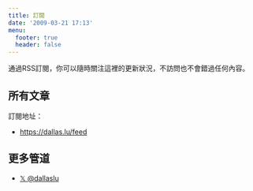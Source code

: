 ```yaml
---
title: 訂閱
date: '2009-03-21 17:13'
menu:
  footer: true
  header: false
---
```

通過RSS訂閱，你可以隨時關注這裡的更新狀況，不訪問也不會錯過任何內容。

## 所有文章

訂閱地址： 

* <https://dallas.lu/feed>

## 更多管道 

* [𝕏 @dallaslu](https://x.com/dallasLu)
